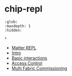# chip-repl

```{toctree}
:glob:
:maxdepth: 1
:hidden:

*
```

-   [Matter REPL](./matter-repl.md)
-   [Intro](https://github.com/project-chip/connectedhomeip/blob/master/docs/development_controllers/chip-repl/Matter_REPL_Intro.ipynb)
-   [Basic interactions](https://github.com/project-chip/connectedhomeip/blob/master/docs/development_controllers/chip-repl/Matter_Basic_Interactions.ipynb)
-   [Access Control](https://github.com/project-chip/connectedhomeip/blob/master/docs/development_controllers/chip-repl/Matter_Access_Control.ipynb)
-   [Multi Fabric Commissioning](https://github.com/project-chip/connectedhomeip/blob/master/docs/development_controllers/chip-repl/Matter_Multi_Fabric_Commissioning.ipynb)
